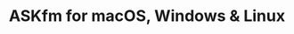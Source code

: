 ---
name: ASKfm
url: 'https://ask.fm/'
category: Social Networking
title: 'ASKfm for macOS, Windows & Linux'
key: askfm

---